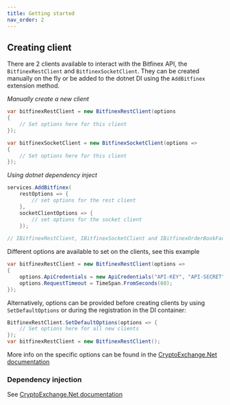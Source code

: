 ```yaml
---
title: Getting started
nav_order: 2
---
```


## Creating client
There are 2 clients available to interact with the Bitfinex API, the `BitfinexRestClient` and `BitfinexSocketClient`. They can be created manually on the fly or be added to the dotnet DI using the `AddBitfinex` extension method.

*Manually create a new client*
```csharp
var bitfinexRestClient = new BitfinexRestClient(options
{
    // Set options here for this client
});

var bitfinexSocketClient = new BitfinexSocketClient(options =>
{
    // Set options here for this client
});
```

*Using dotnet dependency inject*
```csharp
services.AddBitfinex(
    restOptions => {
        // set options for the rest client
    },
    socketClientOptions => {
        // set options for the socket client
    }); 
    
// IBitfinexRestClient, IBitfinexSocketClient and IBitfinexOrderBookFactory are now available for injecting
```

Different options are available to set on the clients, see this example
```csharp
var bitfinexRestClient = new BitfinexRestClient(options =>
{
    options.ApiCredentials = new ApiCredentials("API-KEY", "API-SECRET");
    options.RequestTimeout = TimeSpan.FromSeconds(60);
});
```
Alternatively, options can be provided before creating clients by using `SetDefaultOptions` or during the registration in the DI container:  
```csharp
BitfinexRestClient.SetDefaultOptions(options => {
    // Set options here for all new clients
});
var bitfinexRestClient = new BitfinexRestClient();
```
More info on the specific options can be found in the [CryptoExchange.Net documentation](https://jkorf.github.io/CryptoExchange.Net/Options.html)

### Dependency injection
See [CryptoExchange.Net documentation](https://jkorf.github.io/CryptoExchange.Net/Dependency%20Injection.html)